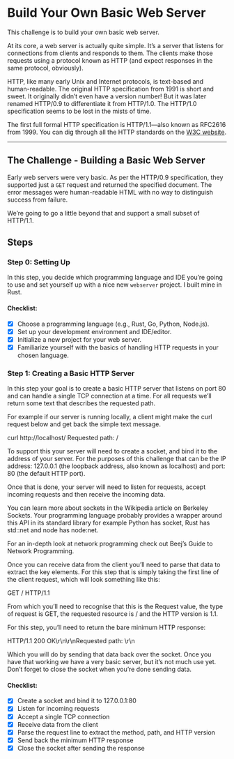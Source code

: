# Build Your Own Basic Web Server

This challenge is to build your own basic web server.

At its core, a web server is actually quite simple. It’s a server that listens for connections from clients and responds to them. The clients make those requests using a protocol known as HTTP (and expect responses in the same protocol, obviously).

HTTP, like many early Unix and Internet protocols, is text-based and human-readable. The original HTTP specification from 1991 is short and sweet. It originally didn’t even have a version number! But it was later renamed HTTP/0.9 to differentiate it from HTTP/1.0. The HTTP/1.0 specification seems to be lost in the mists of time.

The first full formal HTTP specification is HTTP/1.1—also known as RFC2616 from 1999. You can dig through all the HTTP standards on the [W3C website](https://www.w3.org/Protocols/).

---
    
## The Challenge - Building a Basic Web Server

Early web servers were very basic. As per the HTTP/0.9 specification, they supported just a `GET` request and returned the specified document. The error messages were human-readable HTML with no way to distinguish success from failure.

We’re going to go a little beyond that and support a small subset of HTTP/1.1.

## Steps

### Step 0: Setting Up

In this step, you decide which programming language and IDE you’re going to use and set yourself up with a nice new `webserver` project. I built mine in Rust.

#### Checklist:

- [x] Choose a programming language (e.g., Rust, Go, Python, Node.js).
- [x] Set up your development environment and IDE/editor.
- [x] Initialize a new project for your web server.
- [x] Familiarize yourself with the basics of handling HTTP requests in your chosen language.

### Step 1: Creating a Basic HTTP Server

In this step your goal is to create a basic HTTP server that listens on port 80 and can handle a single TCP connection at a time. For all requests we’ll return some text that describes the requested path.

For example if our server is running locally, a client might make the curl request below and get back the simple text message.

curl http://localhost/
Requested path: /

To support this your server will need to create a socket, and bind it to the address of your server. For the purposes of this challenge that can be the IP address: 127.0.0.1 (the loopback address, also known as localhost) and port: 80 (the default HTTP port).

Once that is done, your server will need to listen for requests, accept incoming requests and then receive the incoming data.

You can learn more about sockets in the Wikipedia article on Berkeley Sockets. Your programming language probably provides a wrapper around this API in its standard library for example Python has socket, Rust has std::net and node has node:net.

For an in-depth look at network programming check out Beej’s Guide to Network Programming.

Once you can receive data from the client you’ll need to parse that data to extract the key elements. For this step that is simply taking the first line of the client request, which will look something like this:

GET / HTTP/1.1

From which you’ll need to recognise that this is the Request value, the type of request is GET, the requested resource is / and the HTTP version is 1.1.

For this step, you’ll need to return the bare minimum HTTP response:

HTTP/1.1 200 OK\r\n\r\nRequested path: <the path>\r\n

Which you will do by sending that data back over the socket. Once you have that working we have a very basic server, but it’s not much use yet. Don’t forget to close the socket when you’re done sending data.

#### Checklist:

- [x] Create a socket and bind it to 127.0.0.1:80
- [x] Listen for incoming requests
- [x] Accept a single TCP connection
- [x] Receive data from the client
- [x] Parse the request line to extract the method, path, and HTTP version
- [x] Send back the minimum HTTP response
- [x] Close the socket after sending the response
